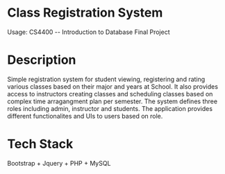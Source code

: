 # Class Registration System
Usage: CS4400 -- Introduction to Database Final Project

# Description
Simple registration system for student viewing, registering and rating various classes based on their major and years at School. It also provides access to instructors creating classes and scheduling classes based on complex time arragangment plan per semester. The system defines three roles including admin, instructor and students. The application provides different functionalites and UIs to users based on role.

# Tech Stack
Bootstrap + Jquery + PHP + MySQL
